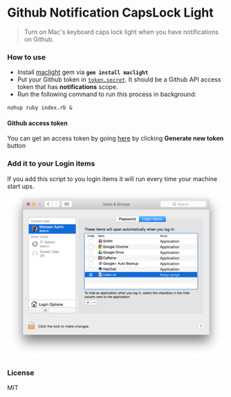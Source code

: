 # Github Notification CapsLock Light

> Turn on Mac's keyboard caps lock light when you have notifications on Github.

### How to use

* Install [maclight](https://github.com/busyloop/maclight) gem via **`gem install maclight`**
* Put your Github token in [`token.secret`](./token.secret). It should be a Github API access token that has **notifications** scope.
* Run the following command to run this process in background:

```shell
nohup ruby index.rb &
```

#### Github access token
You can get an access token by going [here](https://github.com/settings/applications) by clicking **Generate new token** button

### Add it to your Login items
If you add this script to you login items it will run every time your machine start ups.
![Screenshot](./screenshot.png)


### License
MIT
